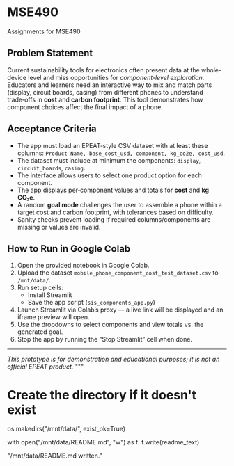 # MSE490
Assignments for MSE490 
## Problem Statement
Current sustainability tools for electronics often present data at the whole-device level and miss opportunities for *component-level exploration*. Educators and learners need an interactive way to mix and match parts (display, circuit boards, casing) from different phones to understand trade‑offs in **cost** and **carbon footprint**. This tool demonstrates how component choices affect the final impact of a phone.

## Acceptance Criteria
- The app must load an EPEAT‑style CSV dataset with at least these columns:
  `Product Name, base_cost_usd, component, kg_co2e, cost_usd`.
- The dataset must include at minimum the components: `display`, `circuit_boards`, `casing`.
- The interface allows users to select one product option for each component.
- The app displays per‑component values and totals for **cost** and **kg CO₂e**.
- A random **goal mode** challenges the user to assemble a phone within a target cost and carbon footprint, with tolerances based on difficulty.
- Sanity checks prevent loading if required columns/components are missing or values are invalid.

## How to Run in Google Colab
1. Open the provided notebook in Google Colab.
2. Upload the dataset `mobile_phone_component_cost_test_dataset.csv` to `/mnt/data/`.
3. Run setup cells:
   - Install Streamlit
   - Save the app script (`sis_components_app.py`)
4. Launch Streamlit via Colab’s proxy — a live link will be displayed and an iframe preview will open.
5. Use the dropdowns to select components and view totals vs. the generated goal.
6. Stop the app by running the “Stop Streamlit” cell when done.

---

*This prototype is for demonstration and educational purposes; it is not an official EPEAT product.*
"""

# Create the directory if it doesn't exist
os.makedirs("/mnt/data/", exist_ok=True)

with open("/mnt/data/README.md", "w") as f:
    f.write(readme_text)

"/mnt/data/README.md written."
